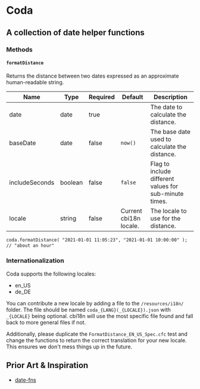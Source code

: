 # Coda

## A collection of date helper functions

### Methods

#### `formatDistance`

Returns the distance between two dates expressed as an approximate human-readable string.

| Name  | Type   | Required | Default | Description                                                                                                     |
| ----- | ------ | -------- | ------- | --------------------------------------------------------------------------------------------------------------- |
| date | date | true | | The date to calculate the distance. |
| baseDate | date | false | `now()` | The base date used to calculate the distance. |
| includeSeconds | boolean | false | `false` | Flag to include different values for sub-minute times. |
| locale | string | false | Current cbi18n locale. | The locale to use for the distance. |

```cfc
coda.formatDistance( "2021-01-01 11:05:23", "2021-01-01 10:00:00" );
// "about an hour"
```

### Internationalization

Coda supports the following locales:

+ en_US
+ de_DE

You can contribute a new locale by adding a file to the `/resources/i18n/` folder.
The file should be named `coda_{LANG}(_{LOCALE}).json` with `_{LOCALE}` being optional.
cbi18n will use the most specific file found and fall back to more general files if not.

Additionally, please duplicate the `FormatDistance_EN_US_Spec.cfc` test and change the
functions to return the correct translation for your new locale.  This ensures we don't
mess things up in the future.

## Prior Art &amp; Inspiration
- [date-fns](https://date-fns.org/)
